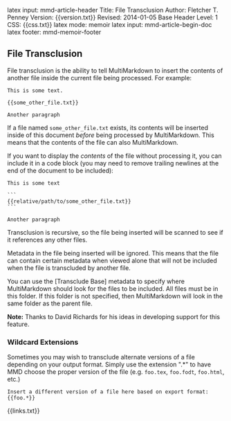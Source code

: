 latex input:	mmd-article-header
Title:	File Transclusion
Author:	Fletcher T. Penney
Version:	{{version.txt}}
Revised:	2014-01-05 
Base Header Level:	1
CSS:	{{css.txt}}
latex mode:	memoir
latex input:	mmd-article-begin-doc
latex footer:	mmd-memoir-footer

## File Transclusion ##

File transclusion is the ability to tell MultiMarkdown to insert the contents of another file inside the current file being processed.  For example:

	This is some text.
	
	{{some_other_file.txt}}
	
	Another paragraph

If a file named `some_other_file.txt` exists, its contents will be inserted inside of this document *before* being processed by MultiMarkdown.  This means that the contents of the file can also MultiMarkdown.

If you want to display the *contents* of the file without processing it, you can include it in a code block (you may need to remove trailing newlines at the end of the document to be included):

	This is some text

	```
	{{relative/path/to/some_other_file.txt}}
	```

	Another paragraph

Transclusion is recursive, so the file being inserted will be scanned to see if it references any other files.

Metadata in the file being inserted will be ignored.  This means that the file can contain certain metadata when viewed alone that will not be included when the file is transcluded by another file.

You can use the [Transclude Base] metadata to specify where MultiMarkdown should look for the files to be included.  All files must be in this folder.  If this folder is not specified, then MultiMarkdown will look in the same folder as the parent file.

**Note:**  Thanks to David Richards for his ideas in developing support for this feature.

### Wildcard Extensions ###

Sometimes you may wish to transclude alternate versions of a file depending on your output format.  Simply use the extension ".*" to have MMD choose the proper version of the file (e.g. `foo.tex`, `foo.fodt`, `foo.html`, etc.)

	Insert a different version of a file here based on export format:
	{{foo.*}}

{{links.txt}}

